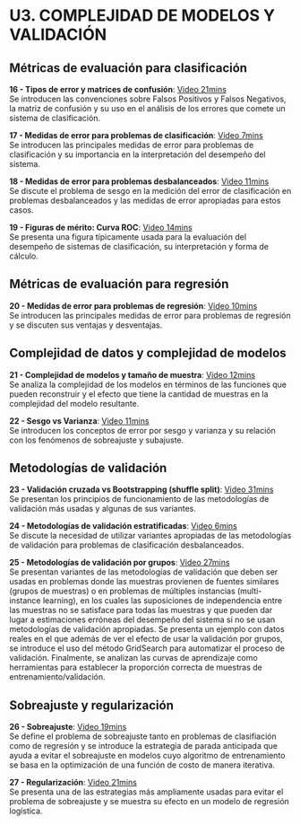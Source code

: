 # U3. COMPLEJIDAD DE MODELOS Y VALIDACIÓN

## Métricas de evaluación para clasificación

**16 - Tipos de error y matrices de confusión**: [Video 21mins](https://youtu.be/OZEmICWJ3EU) <br/> Se introducen las convenciones sobre Falsos Positivos y Falsos Negativos, la matriz de confusión y su uso en el análisis de los errores que comete un sistema de clasificación.

**17 - Medidas de error para problemas de clasificación**: [Video 7mins](https://youtu.be/hTD5LLTMNrM) <br/> Se introducen las principales medidas de error para problemas de clasificación y su importancia en la interpretación del desempeño del sistema.

**18 - Medidas de error para problemas desbalanceados**: [Video 11mins](https://youtu.be/xlOCd84qvEU) <br/> Se discute el problema de sesgo en la medición del error de clasificación en problemas desbalanceados y las medidas de error apropiadas para estos casos.

**19 - Figuras de mérito: Curva ROC**: [Video 14mins](https://youtu.be/G6U-hjQHp_E) <br/> Se presenta una figura típicamente usada para la evaluación del desempeño de sistemas de clasificación, su interpretación y forma de cálculo.


## Métricas de evaluación para regresión

**20 - Medidas de error para problemas de regresión**: [Video 10mins](https://youtu.be/rsad5A2BVFw) <br/> Se introducen las principales medidas de error para problemas de regresión y se discuten sus ventajas y desventajas.


## Complejidad de datos y complejidad de modelos

**21 - Complejidad de modelos y tamaño de muestra**: [Video 12mins](https://www.youtube.com/watch?v=kgOS7N49IrM) <br/> Se analiza la complejidad de los modelos en términos de las funciones que pueden reconstruir y el efecto que tiene la cantidad de muestras en la complejidad del modelo resultante.

**22 - Sesgo vs Varianza**: [Video 11mins](https://youtu.be/aQ46iArQbe8) <br/> Se introducen los conceptos de error por sesgo y varianza y su relación con los fenómenos de sobreajuste y subajuste.


## Metodologías de validación

**23 - Validación cruzada vs Bootstrapping (shuffle split)**: [Video 31mins](https://youtu.be/rUdEGyxBYKk) <br/> Se presentan los principios de funcionamiento de las metodologías de validación más usadas y algunas de sus variantes.

**24 - Metodologías de validación estratificadas**: [Video 6mins](https://youtu.be/Ars53zb7qx0) <br/> Se discute la necesidad de utilizar variantes apropiadas de las metodologías de validación para problemas de clasificación desbalanceados.

**25 - Metodologías de validación por grupos**: [Video 27mins](https://youtu.be/fWgDTHFE2bM) <br/> Se presentan variantes de las metodologías de validación que deben ser usadas en problemas donde las muestras provienen de fuentes similares (grupos de muestras) o en problemas de múltiples instancias (multi-instance learning), en los cuales las suposiciones de independencia entre las muestras no se satisface para todas las muestras y que pueden dar lugar a estimaciones erróneas del desempeño del sistema si no se usan metodologías de validación apropiadas. Se presenta un ejemplo con datos reales en el que además de ver el efecto de usar la validación por grupos, se introduce el uso del método GridSearch para automatizar el proceso de validación. Finalmente, se analizan las curvas de aprendizaje como herramientas para establecer la proporción correcta de muestras de entrenamiento/validación.

## Sobreajuste y regularización

**26 - Sobreajuste**: [Video 19mins](https://youtu.be/vx7Gh-OolvU) <br/> Se define el problema de sobreajuste tanto en problemas de clasifiación como de regresión y se introduce la estrategia de parada anticipada que ayuda a evitar el sobreajuste en modelos cuyo algoritmo de entrenamiento se basa en la optimización de una función de costo de manera iterativa.


**27 - Regularización**: [Video 21mins](https://youtu.be/UQFz7Fpkqvo) <br/> Se presenta una de las estrategias más ampliamente usadas para evitar el problema de sobreajuste y se muestra su efecto en un modelo de regresión logística.


